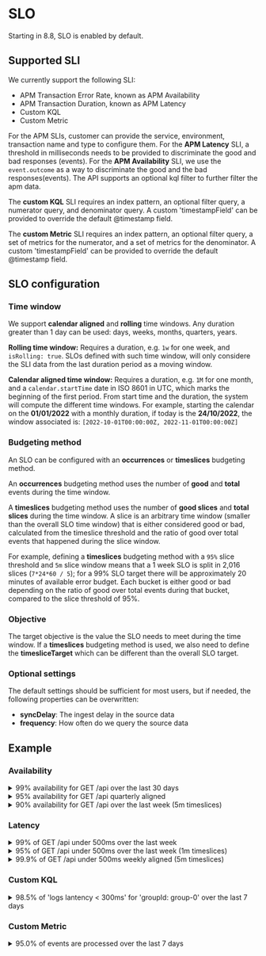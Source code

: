 # SLO

Starting in 8.8, SLO is enabled by default.

## Supported SLI

We currently support the following SLI:

- APM Transaction Error Rate, known as APM Availability
- APM Transaction Duration, known as APM Latency
- Custom KQL
- Custom Metric

For the APM SLIs, customer can provide the service, environment, transaction name and type to configure them. For the **APM Latency** SLI, a threshold in milliseconds needs to be provided to discriminate the good and bad responses (events). For the **APM Availability** SLI, we use the `event.outcome` as a way to discriminate the good and the bad responses(events). The API supports an optional kql filter to further filter the apm data.

The **custom KQL** SLI requires an index pattern, an optional filter query, a numerator query, and denominator query. A custom 'timestampField' can be provided to override the default @timestamp field.

The **custom Metric** SLI requires an index pattern, an optional filter query, a set of metrics for the numerator, and a set of metrics for the denominator. A custom 'timestampField' can be provided to override the default @timestamp field.

## SLO configuration

### Time window

We support **calendar aligned** and **rolling** time windows. Any duration greater than 1 day can be used: days, weeks, months, quarters, years.

**Rolling time window:** Requires a duration, e.g. `1w` for one week, and `isRolling: true`. SLOs defined with such time window, will only considere the SLI data from the last duration period as a moving window.

**Calendar aligned time window:** Requires a duration, e.g. `1M` for one month, and a `calendar.startTime` date in ISO 8601 in UTC, which marks the beginning of the first period. From start time and the duration, the system will compute the different time windows. For example, starting the calendar on the **01/01/2022** with a monthly duration, if today is the **24/10/2022**, the window associated is: `[2022-10-01T00:00:00Z, 2022-11-01T00:00:00Z]`

### Budgeting method

An SLO can be configured with an **occurrences** or **timeslices** budgeting method.

An **occurrences** budgeting method uses the number of **good** and **total** events during the time window.

A **timeslices** budgeting method uses the number of **good slices** and **total slices** during the time window. A slice is an arbitrary time window (smaller than the overall SLO time window) that is either considered good or bad, calculated from the timeslice threshold and the ratio of good over total events that happened during the slice window.

For example, defining a **timeslices** budgeting method with a `95%` slice threshold and `5m` slice window means that a 1 week SLO is split in 2,016 slices (`7*24*60 / 5`); for a 99% SLO target there will be approximately 20 minutes of available error budget. Each bucket is either good or bad depending on the ratio of good over total events during that bucket, compared to the slice threshold of 95%.

### Objective

The target objective is the value the SLO needs to meet during the time window.
If a **timeslices** budgeting method is used, we also need to define the **timesliceTarget** which can be different than the overall SLO target.

### Optional settings

The default settings should be sufficient for most users, but if needed, the following properties can be overwritten:

- **syncDelay**: The ingest delay in the source data
- **frequency**: How often do we query the source data

## Example

### Availability

<details>
<summary>99% availability for GET /api over the last 30 days</summary>

```
curl --request POST \
  --url http://localhost:5601/cyp/api/observability/slos \
  --header 'Authorization: Basic ZWxhc3RpYzpjaGFuZ2VtZQ==' \
  --header 'Content-Type: application/json' \
  --header 'kbn-xsrf: oui' \
  --data '{
	"name": "My SLO Name",
	"description": "My SLO Description",
	"indicator": {
		"type": "sli.apm.transactionErrorRate",
		"params": {
			"environment": "production",
			"service": "o11y-app",
			"transactionType": "request",
			"transactionName": "GET /api",
			"index": "metrics-apm*"
		}
	},
	"timeWindow": {
		"duration": "30d",
		"isRolling": true
	},
	"budgetingMethod": "occurrences",
	"objective": {
		"target": 0.99
	}
}'
```

</details>

<details>
<summary>95% availability for GET /api quarterly aligned</summary>

```
curl --request POST \
  --url http://localhost:5601/cyp/api/observability/slos \
  --header 'Authorization: Basic ZWxhc3RpYzpjaGFuZ2VtZQ==' \
  --header 'Content-Type: application/json' \
  --header 'kbn-xsrf: oui' \
  --data '{
	"name": "My SLO Name",
	"description": "My SLO Description",
	"indicator": {
		"type": "sli.apm.transactionErrorRate",
		"params": {
			"environment": "production",
			"service": "o11y-app",
			"transactionType": "request",
			"transactionName": "GET /api",
			"index": "metrics-apm*"
		}
	},
	"timeWindow": {
		"duration": "1q",
		"calendar": {
            "startTime": "2022-06-01T00:00:00.000Z"
        }
	},
	"budgetingMethod": "occurrences",
	"objective": {
		"target": 0.95
	}
}'
```

</details>

<details>
<summary>90% availability for GET /api over the last week (5m timeslices)</summary>

```
curl --request POST \
  --url http://localhost:5601/cyp/api/observability/slos \
  --header 'Authorization: Basic ZWxhc3RpYzpjaGFuZ2VtZQ==' \
  --header 'Content-Type: application/json' \
  --header 'kbn-xsrf: oui' \
  --data '{
	"name": "My SLO Name",
	"description": "My SLO Description",
	"indicator": {
		"type": "sli.apm.transactionErrorRate",
		"params": {
            "environment": "production",
			"service": "o11y-app",
			"transactionType": "request",
			"transactionName": "GET /api",
			"index": "metrics-apm*"
		}
	},
	"timeWindow": {
		"duration": "1w",
		"isRolling": true
	},
	"budgetingMethod": "timeslices",
	"objective": {
		"target": 0.90,
		"timesliceTarget": 0.86,
		"timesliceWindow": "5m"
	}
}'
```

</details>

### Latency

<details>
<summary>99% of GET /api under 500ms over the last week</summary>

```
curl --request POST \
  --url http://localhost:5601/cyp/api/observability/slos \
  --header 'Authorization: Basic ZWxhc3RpYzpjaGFuZ2VtZQ==' \
  --header 'Content-Type: application/json' \
  --header 'kbn-xsrf: oui' \
  --data '{
	"name": "My SLO Name",
	"description": "My SLO Description",
	"indicator": {
		"type": "sli.apm.transactionDuration",
		"params": {
			"environment": "production",
			"service": "o11y-app",
			"transactionType": "request",
			"transactionName": "GET /api",
			"threshold": 500,
			"index": "metrics-apm*"
		}
	},
	"timeWindow": {
		"duration": "7d",
		"isRolling": true
	},
	"budgetingMethod": "occurrences",
	"objective": {
		"target": 0.99
	}
}'
```

</details>

<details>
<summary>95% of GET /api under 500ms over the last week (1m timeslices)</summary>

```
curl --request POST \
  --url http://localhost:5601/cyp/api/observability/slos \
  --header 'Authorization: Basic ZWxhc3RpYzpjaGFuZ2VtZQ==' \
  --header 'Content-Type: application/json' \
  --header 'kbn-xsrf: oui' \
  --data '{
	"name": "My SLO Name",
	"description": "My SLO Description",
	"indicator": {
		"type": "sli.apm.transactionDuration",
		"params": {
			"environment": "production",
			"service": "o11y-app",
			"transactionType": "request",
			"transactionName": "GET /api",
			"threshold": 500,
			"index": "metrics-apm*"
		}
	},
	"timeWindow": {
		"duration": "7d",
		"isRolling": true
	},
	"budgetingMethod": "timeslices",
	"objective": {
		"target": 0.95,
		"timesliceTarget": 0.90,
		"timesliceWindow": "1m"
	}
}'
```

</details>

<details>
<summary>99.9% of GET /api under 500ms weekly aligned (5m timeslices)</summary>

```
curl --request POST \
  --url http://localhost:5601/cyp/api/observability/slos \
  --header 'Authorization: Basic ZWxhc3RpYzpjaGFuZ2VtZQ==' \
  --header 'Content-Type: application/json' \
  --header 'kbn-xsrf: oui' \
  --data '{
	"name": "My SLO Name",
	"description": "My SLO Description",
	"indicator": {
		"type": "sli.apm.transactionDuration",
		"params": {
			"environment": "production",
			"service": "o11y-app",
			"transactionType": "request",
			"transactionName": "GET /api",
			"threshold": 500,
			"index": "metrics-apm*"
		}
	},
	"timeWindow": {
		"duration": "7d",
		"calendar": {
			"startTime": "2022-01-01T00:00:00.000Z"
		}
	},
	"budgetingMethod": "timeslices",
	"objective": {
		"target": 0.999,
		"timesliceTarget": 0.95,
		"timesliceWindow": "5m"
	}
}'
```

</details>

### Custom KQL

<details>
<summary>98.5% of 'logs lantency < 300ms' for 'groupId: group-0' over the last 7 days</summary>

```
curl --request POST \
  --url http://localhost:5601/cyp/api/observability/slos \
  --header 'Authorization: Basic ZWxhc3RpYzpjaGFuZ2VtZQ==' \
  --header 'Content-Type: application/json' \
  --header 'kbn-xsrf: oui' \
  --data '{
	"name": "My SLO Name",
	"description": "My SLO Description",
	"indicator": {
		"type": "sli.kql.custom",
		"params": {
			"index": "high-cardinality-data-fake_logs*",
			"good": "latency < 300",
			"total": "",
			"filter": "labels.groupId: group-0",
			"timestampField": "custom_timestamp"
		}
	},
	"timeWindow": {
		"duration": "7d",
		"isRolling": true
	},
	"budgetingMethod": "occurrences",
	"objective": {
		"target": 0.985
	}
}'
```

</details>

### Custom Metric

<details>
<summary>95.0% of events are processed over the last 7 days</summary>

```
curl --request POST \
  --url http://localhost:5601/cyp/api/observability/slos \
  --header 'Authorization: Basic ZWxhc3RpYzpjaGFuZ2VtZQ==' \
  --header 'Content-Type: application/json' \
  --header 'kbn-xsrf: oui' \
  --data '{
	"name": "My SLO Name",
	"description": "My SLO Description",
	"indicator": {
		"type": "sli.metric.custom",
		"params": {
			"index": "high-cardinality-data-fake_stack.message_processor-*",
      "good": {
        "metrics": [
          {
            "name": "A",
            "aggregation": "sum",
            "field": "processor.processed"
          }
        ],
        equation: 'A'
      },
			"total": {
        "metrics": [
          {
            "id": "A",
            "aggregation": "sum",
            "processor.accepted"
          }
        ],
        equation: 'A'
      },
			"filter": "",
			"timestampField": "@timestamp"
		}
	},
	"timeWindow": {
		"duration": "7d",
		"isRolling": true
	},
	"budgetingMethod": "occurrences",
	"objective": {
		"target": 0.95
	}
}'
```

</details>